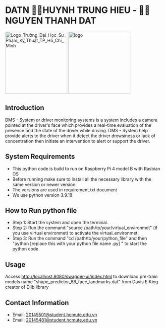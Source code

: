 # DATN 👨‍💻HUYNH TRUNG HIEU - 👨‍💻NGUYEN THANH DAT
<img src="https://github.com/Hiuuu29/DMS-system/assets/149765200/a2a7d528-9501-4fbc-9824-db44a51563c8" alt="Logo_Trường_Đại_Học_Sư_Phạm_Kỹ_Thuật_TP_Hồ_Chí_Minh" width="200"/>                    <img src="https://github.com/Hiuuu29/DMS-system/assets/149765200/ce2b8d83-d005-495d-9d92-491b8c13037c" alt="logo" width="200"/>

## Introduction
DMS - System or driver monitoring systems is a system includes a camera pointed at the driver's face which provides a real-time evaluation of the presence and the state of the driver while driving. DMS - System help provide alerts to the driver when it detect the driver drowsiness or lack of concentration then initiate an intervention to alert or support the driver.

## System Requirements
* This python code is build to run on Raspberry Pi 4 model B with Rasbian OS
* Before running make sure to install all the necessary library with the same version or newer version.
* The versions are used in requirement.txt document
* We use python version 3.9.18

## How to Run python file
* Step 1: Start the system and open the terminal.
* Step 2: Run the command "source /path/to/your/virtual_environmet" (if you use virtual environmet) to activate the virtual_environmet.
* Step 3: Run the command "cd /path/to/your/python_file" and then "python [replace this with your python file name .py] " to start the python code.
## Usage
Access [http://localhost:8080/swagger-ui/index.html](https://github.com/davisking/dlib-models) to download pre-train models name "shape_predictor_68_face_landmarks.dat" from Davis E.King creator of Dlib library

## Contact Information
* Email: 20145501@student.hcmute.edu.vn
* Email: 20145481@student.hcmute.edu.vn
